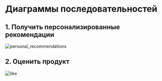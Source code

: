 # Диаграммы последовательностей
## 1. Получить персонализированные рекомендации
![personal_recommendations](https://github.com/L1ttl3S1st3r/wannait/blob/master/Documents/Design/Sequence/sequence_recom.jpeg)
## 2. Оценить продукт
![like](https://github.com/L1ttl3S1st3r/wannait/blob/master/Documents/Design/Sequence/sequence_like.jpeg)
